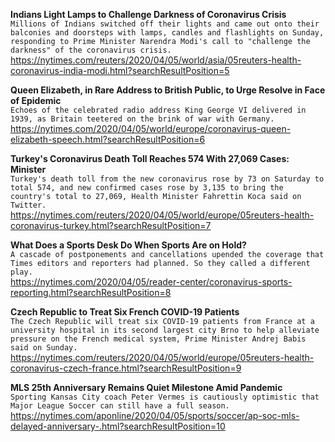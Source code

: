 **Indians Light Lamps to Challenge Darkness of Coronavirus Crisis**\
`Millions of Indians switched off their lights and came out onto their balconies and doorsteps with lamps, candles and flashlights on Sunday, responding to Prime Minister Narendra Modi's call to "challenge the darkness" of the coronavirus crisis.`\
https://nytimes.com/reuters/2020/04/05/world/asia/05reuters-health-coronavirus-india-modi.html?searchResultPosition=5

**Queen Elizabeth, in Rare Address to British Public, to Urge Resolve in Face of Epidemic**\
`Echoes of the celebrated radio address King George VI delivered in 1939, as Britain teetered on the brink of war with Germany.`\
https://nytimes.com/2020/04/05/world/europe/coronavirus-queen-elizabeth-speech.html?searchResultPosition=6

**Turkey's Coronavirus Death Toll Reaches 574 With 27,069 Cases: Minister**\
`Turkey's death toll from the new coronavirus rose by 73 on Saturday to total 574, and new confirmed cases rose by 3,135 to bring the country's total to 27,069, Health Minister Fahrettin Koca said on Twitter. `\
https://nytimes.com/reuters/2020/04/05/world/europe/05reuters-health-coronavirus-turkey.html?searchResultPosition=7

**What Does a Sports Desk Do When Sports Are on Hold?**\
`A cascade of postponements and cancellations upended the coverage that Times editors and reporters had planned. So they called a different play.`\
https://nytimes.com/2020/04/05/reader-center/coronavirus-sports-reporting.html?searchResultPosition=8

**Czech Republic to Treat Six French COVID-19 Patients**\
`The Czech Republic will treat six COVID-19 patients from France at a university hospital in its second largest city Brno to help alleviate pressure on the French medical system, Prime Minister Andrej Babis said on Sunday.`\
https://nytimes.com/reuters/2020/04/05/world/europe/05reuters-health-coronavirus-czech-france.html?searchResultPosition=9

**MLS 25th Anniversary Remains Quiet Milestone Amid Pandemic**\
`Sporting Kansas City coach Peter Vermes is cautiously optimistic that Major League Soccer can still have a full season.`\
https://nytimes.com/aponline/2020/04/05/sports/soccer/ap-soc-mls-delayed-anniversary-.html?searchResultPosition=10

